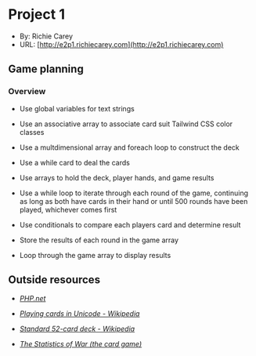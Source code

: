 # Project 1

-   By: Richie Carey
-   URL: [http://e2p1.richiecarey.com](http://e2p1.richiecarey.com)

## Game planning

### Overview

-   Use global variables for text strings

-   Use an associative array to associate card suit Tailwind CSS color classes

-   Use a multdimensional array and foreach loop to construct the deck

-   Use a while card to deal the cards

-   Use arrays to hold the deck, player hands, and game results

-   Use a while loop to iterate through each round of the game,
    continuing as long as both have cards in their hand or until
    500 rounds have been played, whichever comes first

-   Use conditionals to compare each players card and determine result

-   Store the results of each round in the game array

-   Loop through the game array to display results

## Outside resources

-   _[PHP.net](https://www.php.net/)_

-   _[Playing cards in Unicode - Wikipedia](https://en.wikipedia.org/wiki/Playing_cards_in_Unicode)_

-   _[Standard 52-card deck - Wikipedia](https://en.wikipedia.org/wiki/Standard_52-card_deck)_

-   _[The Statistics of War (the card game)](https://www.wimpyprogrammer.com/the-statistics-of-war-the-card-game)_
